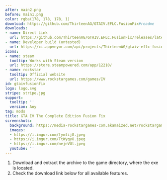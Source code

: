 ```yaml
---
after: main2.png
before: main1.png
color: rgba(178, 178, 178, 1)
download: https://github.com/ThirteenAG/GTAIV.EFLC.FusionFix#readme
downloads:
- name: Direct Link
  url: https://github.com/ThirteenAG/GTAIV.EFLC.FusionFix/releases/latest/download/GTAIV.EFLC.FusionFix.zip
- name: Developer build (untested)
  url: https://ci.appveyor.com/api/projects/ThirteenAG/gtaiv-eflc-fusionfix/artifacts/GTAIV.EFLC.FusionFix.zip?branch=master
icons:
- name: steam
  tooltip: Works with Steam version
  url: https://store.steampowered.com/app/12210/
- name: rockstar
  tooltip: Official website
  url: https://www.rockstargames.com/games/IV
id: gtaivfusionfix
logo: logo.svg
stripe: stripe.jpg
support:
  tooltip: ''
  version: Any
tag: mods
title: GTA IV The Complete Edition Fusion Fix
screenshots:
  background: https://media-rockstargames-com.akamaized.net/rockstargames-newsite/img/global/downloads/wallpapers/games/theballadofgaytony_wallpaper3_2560x1600.jpg
  images:
  - https://i.imgur.com/fymlijG.jpeg
  - https://i.imgur.com/TtWyqyO.jpeg
  - https://i.imgur.com/nejeVUl.jpeg
  youtube: ''
---
```


1. Download and extract the archive to the game directory, where the exe is located.
2. Check the download link below for all available features.
